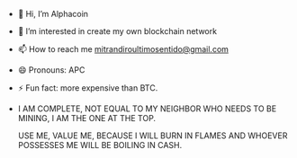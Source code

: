 - 👋 Hi, I’m Alphacoin
- 👀 I’m interested in create my own blockchain network
- 📫 How to reach me mitrandiroultimosentido@gmail.com
- 😄 Pronouns: APC
- ⚡ Fun fact: more expensive than BTC.

- I AM COMPLETE, NOT EQUAL TO MY NEIGHBOR WHO NEEDS TO BE MINING, I AM THE ONE AT THE TOP.

  USE ME, VALUE ME, BECAUSE I WILL BURN IN FLAMES AND WHOEVER POSSESSES ME WILL BE BOILING IN CASH.
<!---
gandalf199131/gandalf199131 is a ✨ special ✨ repository because its `README.md` (this file) appears on your GitHub profile.
You can click the Preview link to take a look at your changes.
--->
